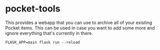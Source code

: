 # pocket-tools

This provides a webapp that you can use to archive all of your existing Pocket
items.  This can be used in case you want to add some more and ignore everything
that's currently in there.

    FLASK_APP=main flask run --reload
